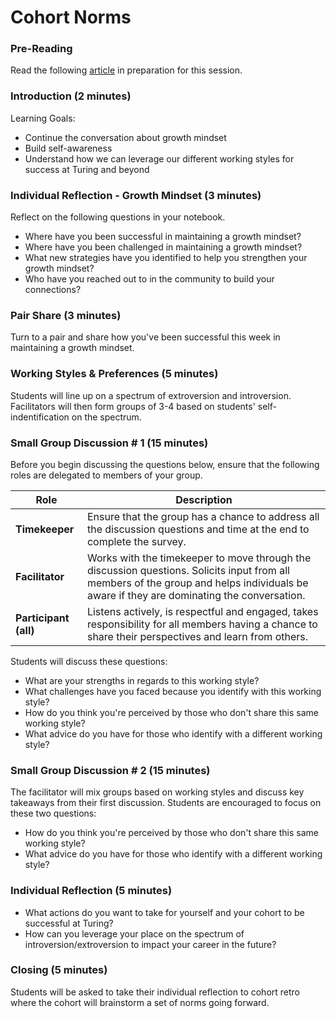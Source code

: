 # Cohort Norms

### Pre-Reading

Read the following [article](https://www.fastcompany.com/3016031/leadership-now/are-you-an-introvert-or-an-extrovert-and-what-it-means-for-your-career) in preparation for this session.

### Introduction (2 minutes)

Learning Goals:

* Continue the conversation about growth mindset
* Build self-awareness 
* Understand how we can leverage our different working styles for success at Turing and beyond

### Individual Reflection - Growth Mindset (3 minutes)

Reflect on the following questions in your notebook.

* Where have you been successful in maintaining a growth mindset?
* Where have you been challenged in maintaining a growth mindset?
* What new strategies have you identified to help you strengthen your growth mindset?
* Who have you reached out to in the community to build your connections?

### Pair Share (3 minutes)

Turn to a pair and share how you've been successful this week in maintaining a growth mindset.

### Working Styles & Preferences (5 minutes)

Students will line up on a spectrum of extroversion and introversion. Facilitators will then form groups of 3-4 based on students' self-indentification on the spectrum.

### Small Group Discussion # 1 (15 minutes)

Before you begin discussing the questions below, ensure that the following roles are delegated to members of your group.

| Role | Description |
|--------|-----------|
| **Timekeeper** | Ensure that the group has a chance to address all the discussion questions and time at the end to complete the survey.|
| **Facilitator** | Works with the timekeeper to move through the discussion questions. Solicits input from all members of the group and helps individuals be aware if they are dominating the conversation.|
| **Participant (all)** | Listens actively, is respectful and engaged, takes responsibility for all members having a chance to share their perspectives and learn from others. |

Students will discuss these questions:

* What are your strengths in regards to this working style?
* What challenges have you faced because you identify with this working style?
* How do you think you're perceived by those who don't share this same working style?
* What advice do you have for those who identify with a different working style?

### Small Group Discussion # 2 (15 minutes)

The facilitator will mix groups based on working styles and discuss key takeaways from their first discussion. Students are encouraged to focus on these two questions:

* How do you think you're perceived by those who don't share this same working style?
* What advice do you have for those who identify with a different working style?

### Individual Reflection (5 minutes)

* What actions do you want to take for yourself and your cohort to be successful at Turing?
* How can you leverage your place on the spectrum of introversion/extroversion to impact your career in the future?

### Closing (5 minutes)

Students will be asked to take their individual reflection to cohort retro where the cohort will brainstorm a set of norms going forward. 
